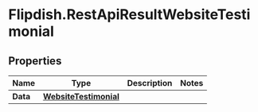 # Flipdish.RestApiResultWebsiteTestimonial

## Properties

Name | Type | Description | Notes
------------ | ------------- | ------------- | -------------
**Data** | [**WebsiteTestimonial**](WebsiteTestimonial.md) |  | 


